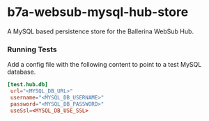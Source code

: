 # b7a-websub-mysql-hub-store
A MySQL based persistence store for the Ballerina WebSub Hub. 

### Running Tests
Add a config file with the following content to point to a test MySQL database.

```toml
[test.hub.db]
 url="<MYSQL_DB_URL>"
 username="<MYSQL_DB_USERNAME>"
 password="<MYSQL_DB_PASSWORD>"
 useSsl=<MYSQL_DB_USE_SSL>
```